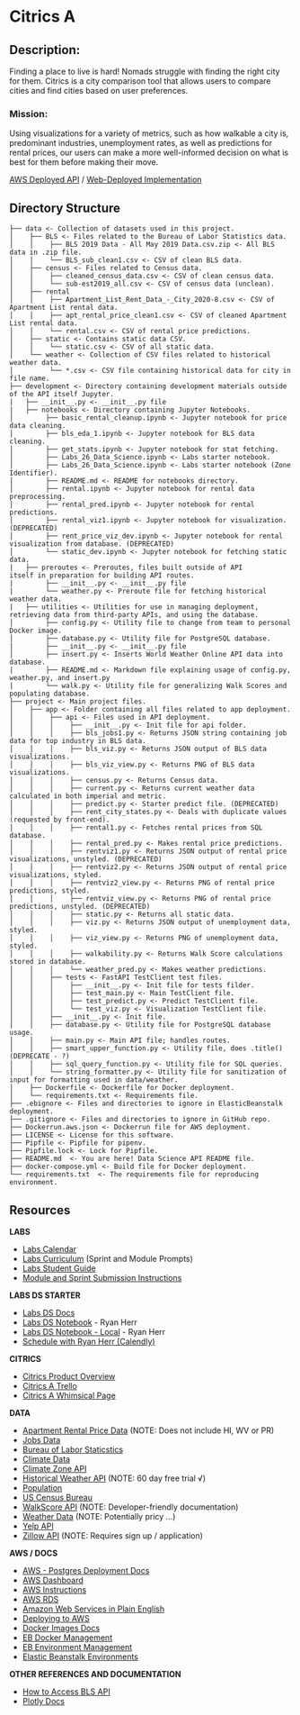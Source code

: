# Citrics A

## Description:
Finding a place to live is hard! Nomads struggle with finding the right city for them. Citrics is a city comparison tool that allows users to compare cities and find cities based on user preferences.

### **Mission:**
Using visualizations for a variety of metrics, such as how walkable a city is, predominant industries, unemployment rates, as well as predictions for rental prices, our users can make a more well-informed decision on what is best for them before making their move.

[AWS Deployed API](https://ds.citrics.dev/) / [Web-Deployed Implementation](https://a.citrics.dev/)

## Directory Structure
```
├── data <- Collection of datasets used in this project.
│    ├── BLS <- Files related to the Bureau of Labor Statistics data.
│    │    ├── BLS 2019 Data - All May 2019 Data.csv.zip <- All BLS data in .zip file.
│    │    └── BLS_sub_clean1.csv <- CSV of clean BLS data.
│    ├── census <- Files related to Census data.
│    │    ├── cleaned_census_data.csv <- CSV of clean census data.
│    │    └── sub-est2019_all.csv <- CSV of census data (unclean).
│    ├── rental
│    │    ├── Apartment_List_Rent_Data_-_City_2020-8.csv <- CSV of Apartment List rental data.
│    │    ├── apt_rental_price_clean1.csv <- CSV of cleaned Apartment List rental data.
│    │    └── rental.csv <- CSV of rental price predictions.
│    ├── static <- Contains static data CSV.
│    │    └── static.csv <- CSV of all static data.
│    └── weather <- Collection of CSV files related to historical weather data.
│         └── *.csv <- CSV file containing historical data for city in file name.
├── development <- Directory containing development materials outside of the API itself Jupyter.
|   ├── __init__.py <- __init__.py file
|   ├── notebooks <- Directory containing Jupyter Notebooks.
│        ├── basic_rental_cleanup.ipynb <- Jupyter notebook for price data cleaning.
│        ├── bls_eda_1.ipynb <- Jupyter notebook for BLS data cleaning.
│        ├── get_stats.ipynb <- Jupyter notebook for stat fetching.
│        ├── Labs_26_Data_Science.ipynb <- Labs starter notebook.
│        ├── Labs_26_Data_Science.ipynb <- Labs starter notebook (Zone Identifier).
│        ├── README.md <- README for notebooks directory.
│        ├── rental.ipynb <- Jupyter notebook for rental data preprocessing.
│        ├── rental_pred.ipynb <- Jupyter notebook for rental predictions.
│        ├── rental_viz1.ipynb <- Jupyter notebook for visualization. (DEPRECATED)
│        ├── rent_price_viz_dev.ipynb <- Jupyter notebook for rental visualization from database. (DEPRECATED)
│        └── static_dev.ipynb <- Jupyter notebook for fetching static data.
|   ├── preroutes <- Preroutes, files built outside of API 
itself in preparation for building API routes.
|        ├── __init__.py <- __init__.py file
|        └── weather.py <- Preroute file for fetching historical weather data.
|   ├── utilities <- Utilities for use in managing deployment, retrieving data from third-party APIs, and using the database. 
│        ├── config.py <- Utility file to change from team to personal Docker image.
│        ├── database.py <- Utility file for PostgreSQL database.
|        ├── __init__.py <- __init__.py file
│        ├── insert.py <- Inserts World Weather Online API data into database.
|        ├── README.md <- Markdown file explaining usage of config.py, weather.py, and insert.py
|        └── walk.py <- Utility file for generalizing Walk Scores and populating database.       
├── project <- Main project files.
│    ├── app <- Folder containing all files related to app deployment.
│    │    ├── api <- Files used in API deployment.
│    │    │    ├── __init__.py <- Init file for api folder.
│    │    │    ├── bls_jobs1.py <- Returns JSON string containing job data for top industry in BLS data.
│    │    │    ├── bls_viz.py <- Returns JSON output of BLS data visualizations.
│    │    │    ├── bls_viz_view.py <- Returns PNG of BLS data visualizations.
│    │    │    ├── census.py <- Returns Census data.
│    │    │    ├── current.py <- Returns current weather data calculated in both imperial and metric.
│    │    │    ├── predict.py <- Starter predict file. (DEPRECATED)
│    │    │    ├── rent_city_states.py <- Deals with duplicate values (requested by front-end).
│    │    │    ├── rental1.py <- Fetches rental prices from SQL database.
│    │    │    ├── rental_pred.py <- Makes rental price predictions.
│    │    │    ├── rentviz1.py <- Returns JSON output of rental price visualizations, unstyled. (DEPRECATED)
│    │    │    ├── rentviz2.py <- Returns JSON output of rental price visualizations, styled.
│    │    │    ├── rentviz2_view.py <- Returns PNG of rental price predictions, styled.
│    │    │    ├── rentviz_view.py <- Returns PNG of rental price predictions, unstyled. (DEPRECATED)
│    │    │    ├── static.py <- Returns all static data.
│    │    │    ├── viz.py <- Returns JSON output of unemployment data, styled.
│    │    │    ├── viz_view.py <- Returns PNG of unemployment data, styled.
│    │    │    ├── walkability.py <- Returns Walk Score calculations stored in database.
│    │    │    └── weather_pred.py <- Makes weather predictions.
│    │    ├── tests <- FastAPI TestClient test files.
│    │    │    ├── __init__.py <- Init file for tests filder.
│    │    │    ├── test_main.py <- Main TestClient file.
│    │    │    ├── test_predict.py <- Predict TestClient file.
│    │    │    └── test_viz.py <- Visualization TestClient file.
│    │    ├── __init__.py <- Init file.
│    │    ├── database.py <- Utility file for PostgreSQL database usage.
│    │    ├── main.py <- Main API file; handles routes.
│    │    ├── smart_upper_function.py <- Utility file, does .title() (DEPRECATE - ?)
│    │    ├── sql_query_function.py <- Utility file for SQL queries.
│    │    └── string_formatter.py <- Utility file for sanitization of input for formatting used in data/weather.
│    ├── Dockerfile <- Dockerfile for Docker deployment.
│    └── requirements.txt <- Requirements file.
├── .ebignore <- Files and directories to ignore in ElasticBeanstalk deployment.
├── .gitignore <- Files and directories to ignore in GitHub repo.
├── Dockerrun.aws.json <- Dockerrun file for AWS deployment.
├── LICENSE <- License for this software.
├── Pipfile <- Pipfile for pipenv.
├── Pipfile.lock <- Lock for Pipfile.
├── README.md  <- You are here! Data Science API README file.
├── docker-compose.yml <- Build file for Docker deployment.
└── requirements.txt  <- The requirements file for reproducing environment.
```

## **Resources**

**LABS**
- [Labs Calendar](https://calendar.google.com/calendar/u/0/r?cid=Y19hMG5ydDdsNWhpbm52OHM4bHVwMmJpN2tjc0Bncm91cC5jYWxlbmRhci5nb29nbGUuY29t)
- [Labs Curriculum](https://github.com/LambdaSchool/labs-curriculum/tree/master/Labs%20Curriculum) (Sprint and Module Prompts)
- [Labs Student Guide](https://www.notion.so/Labs-26-Student-Guide-95d845339f8041de85252f743f0d709d)
- [Module and Sprint Submission Instructions](https://www.notion.so/Module-and-Sprint-Entry-Submission-Logistics-a6003eb8288b4fd1af0fb40a1a42d278)

**LABS DS STARTER**
- [Labs DS Docs](https://docs.labs.lambdaschool.com/data-science/)
- [Labs DS Notebook](https://colab.research.google.com/drive/1MbF-L6mKy_JA9L6wxBCb5_Vch3PX3RRL?usp=sharing) - Ryan Herr
- [Labs DS Notebook - Local](development/notebooks/Labs_26_Data_Science.ipynb) - Ryan Herr
- [Schedule with Ryan Herr (Calendly)](https://calendly.com/ryan-herr)

**CITRICS**
- [Citrics Product Overview](https://www.notion.so/Labs-26-Product-Overview-a81834be6b7d4fefb3c1291bb17e2c23)
- [Citrics A Trello](https://trello.com/b/dEeOumaD/citrics-team-a)
- [Citrics A Whimsical Page](https://whimsical.com/LwTzXGSfiS3YegDRoEVgXY)

**DATA**
- [Apartment Rental Price Data](https://www.apartmentlist.com/research/category/data-rent-estimates) (NOTE: Does not include HI, WV or PR)
- [Jobs Data](https://datausa.io/cart)
- [Bureau of Labor Staticstics](https://www.bls.gov/oes/tables.htm)
- [Climate Data](https://www.ncei.noaa.gov/metadata/geoportal/rest/metadata/item/gov.noaa.ncdc:C00821/html)
- [Climate Zone API](http://climateapi.scottpinkelman.com/)
- [Historical Weather API](https://www.worldweatheronline.com/developer/api/historical-weather-api.aspx) (NOTE: 60 day free trial √)
- [Population](https://public.opendatasoft.com/explore/dataset/worldcitiespop/api/?disjunctive.country)
- [US Census Bureau](https://www.census.gov/data/tables/time-series/demo/popest/2010s-total-cities-and-towns.html)
- [WalkScore API](https://www.walkscore.com/professional/api.php) (NOTE: Developer-friendly documentation)
- [Weather Data](https://openweathermap.org/api) (NOTE: Potentially pricy ...)
- [Yelp API](https://www.yelp.com/developers)
- [Zillow API](https://www.zillow.com/howto/api/APIOverview.htm) (NOTE: Requires sign up / application)

**AWS / DOCS**
- [AWS - Postgres Deployment Docs](https://docs.aws.amazon.com/AmazonRDS/latest/UserGuide/CHAP_GettingStarted.CreatingConnecting.PostgreSQL.html)
- [AWS Dashboard](https://console.aws.amazon.com/route53/v2/home#Dashboard)
- [AWS Instructions](https://docs.labs.lambdaschool.com/guides/aws/elastic-beanstalk/elastic-beanstalk-dns)
- [AWS RDS](https://console.aws.amazon.com/rds/home?region=us-east-1#)
- [Amazon Web Services in Plain English](https://expeditedsecurity.com/aws-in-plain-english/)
- [Deploying to AWS](https://docs.labs.lambdaschool.com/data-science/#deploy-to-aws)
- [Docker Images Docs](https://docs.docker.com/engine/reference/commandline/images/)
- [EB Docker Management](https://docs.aws.amazon.com/elasticbeanstalk/latest/dg/create_deploy_docker.container.console.html)
- [EB Environment Management](https://docs.aws.amazon.com/elasticbeanstalk/latest/dg/environments-cfg-softwaresettings.html)
- [Elastic Beanstalk Environments](https://console.aws.amazon.com/elasticbeanstalk/home?region=us-east-1#/environments)


**OTHER REFERENCES AND DOCUMENTATION**
- [How to Access BLS API](http://danstrong.tech/blog/BLS-API/)
- [Plotly Docs](https://plotly.com/python/)